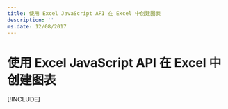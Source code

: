 ```yaml
---
title: 使用 Excel JavaScript API 在 Excel 中创建图表
description: ''
ms.date: 12/08/2017
---
```



# <a name="create-a-chart-in-excel-using-the-excel-javascript-api"></a>使用 Excel JavaScript API 在 Excel 中创建图表

[!INCLUDE[](../includes/excel-tutorial-create-chart.md)]